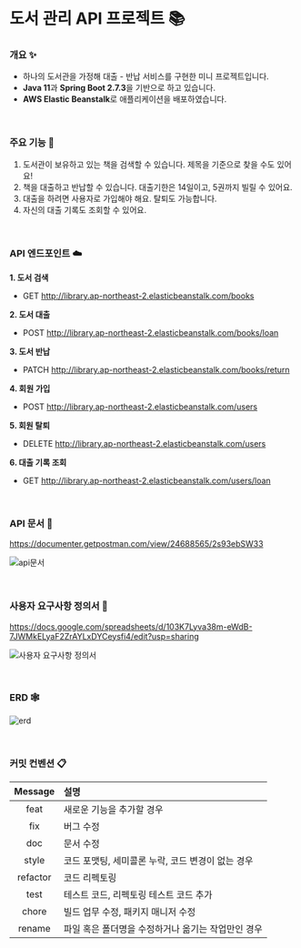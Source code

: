 # 도서 관리 API 프로젝트 📚

### 개요 ✨
- 하나의 도서관을 가정해 대출 - 반납 서비스를 구현한 미니 프로젝트입니다.
- **Java 11**과 **Spring Boot 2.7.3**을 기반으로 하고 있습니다.
- **AWS Elastic Beanstalk**로 애플리케이션을 배포하였습니다.

<br/>

### 주요 기능 🤖
1. 도서관이 보유하고 있는 책을 검색할 수 있습니다. 제목을 기준으로 찾을 수도 있어요!
2. 책을 대출하고 반납할 수 있습니다. 대출기한은 14일이고, 5권까지 빌릴 수 있어요.
3. 대출을 하려면 사용자로 가입해야 해요. 탈퇴도 가능합니다.
4. 자신의 대출 기록도 조회할 수 있어요.

<br/>

### API 엔드포인트 ☁️
**1. 도서 검색**
- GET http://library.ap-northeast-2.elasticbeanstalk.com/books

**2. 도서 대출**
- POST http://library.ap-northeast-2.elasticbeanstalk.com/books/loan

**3. 도서 반납**
- PATCH http://library.ap-northeast-2.elasticbeanstalk.com/books/return

**4. 회원 가입**
- POST http://library.ap-northeast-2.elasticbeanstalk.com/users

**5. 회원 탈퇴**
- DELETE http://library.ap-northeast-2.elasticbeanstalk.com/users

**6. 대출 기록 조회**
- GET http://library.ap-northeast-2.elasticbeanstalk.com/users/loan

<br/>

### API 문서 📮
https://documenter.getpostman.com/view/24688565/2s93ebSW33

![api문서](https://user-images.githubusercontent.com/129481038/238102771-9b905b46-bc98-4274-893b-eafe7e8629a1.PNG)

<br/>

### 사용자 요구사항 정의서 🛒
https://docs.google.com/spreadsheets/d/103K7Lyva38m-eWdB-7JWMkELyaF2ZrAYLxDYCeysfi4/edit?usp=sharing

![사용자 요구사항 정의서](https://user-images.githubusercontent.com/129481038/238102796-7e6ab131-17ca-4878-8164-40b2f460f806.PNG)

<br/>

### ERD 🕸️

![erd](https://user-images.githubusercontent.com/129481038/238102798-37d7ab92-4346-416a-9e74-42dea73d1b11.PNG)

<br/>

### 커밋 컨벤션 📋
|  Message  | 	설명                           |
|:---------:|:------------------------------|
|   feat	   | 새로운 기능을 추가할 경우                |
|   fix	    | 버그 수정                         |
|   doc	    | 문서 수정                         |
|  style	   | 코드 포맷팅, 세미콜론 누락, 코드 변경이 없는 경우 |
| refactor	 | 코드 리펙토링                       |
|   test	   | 테스트 코드, 리펙토링 테스트 코드 추가        |
|  chore	   | 빌드 업무 수정, 패키지 매니저 수정          |
|  rename	  | 파일 혹은 폴더명을 수정하거나 옮기는 작업만인 경우  |
